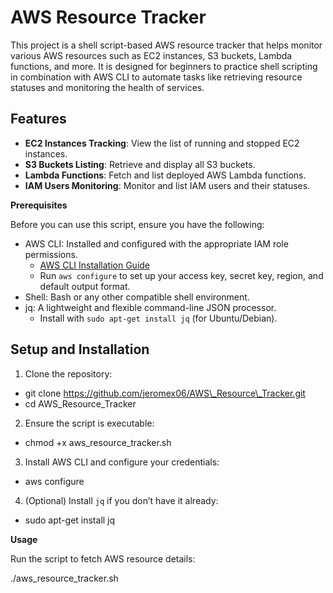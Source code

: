 # **AWS Resource Tracker**

This project is a shell script-based AWS resource tracker that helps monitor various AWS resources such as EC2 instances, S3 buckets, Lambda functions, and more. It is designed for beginners to practice shell scripting in combination with AWS CLI to automate tasks like retrieving resource statuses and monitoring the health of services.

## **Features**

* **EC2 Instances Tracking**: View the list of running and stopped EC2 instances.  
* **S3 Buckets Listing**: Retrieve and display all S3 buckets.  
* **Lambda Functions**: Fetch and list deployed AWS Lambda functions.  
* **IAM Users Monitoring**: Monitor and list IAM users and their statuses.

**Prerequisites**

Before you can use this script, ensure you have the following:

* AWS CLI: Installed and configured with the appropriate IAM role permissions.  
  * [AWS CLI Installation Guide](https://docs.aws.amazon.com/cli/latest/userguide/install-cliv2.html)  
  * Run `aws configure` to set up your access key, secret key, region, and default output format.  
* Shell: Bash or any other compatible shell environment.  
* jq: A lightweight and flexible command-line JSON processor.  
  * Install with `sudo apt-get install jq` (for Ubuntu/Debian).

## **Setup and Installation**

1. Clone the repository:  
* git clone https://github.com/jeromex06/AWS\_Resource\_Tracker.git  
* cd AWS\_Resource\_Tracker  
2. Ensure the script is executable:  
* chmod \+x aws\_resource\_tracker.sh  
3. Install AWS CLI and configure your credentials:  
* aws configure  
4. (Optional) Install `jq` if you don’t have it already:  
* sudo apt-get install jq

**Usage**

Run the script to fetch AWS resource details:

./aws\_resource\_tracker.sh

